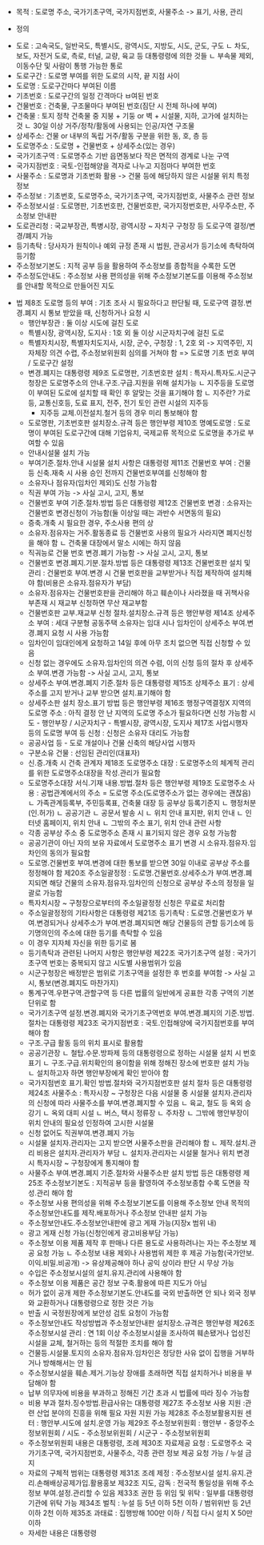 * 목적 : 도로명 주소, 국가기초구역, 국가지점번호, 사물주소 -> 표기, 사용, 관리
 
 * 정의
 - 도로 : 고속국도, 일반국도, 특별시도, 광역시도, 지방도, 시도, 군도, 구도
    ㄴ 차도, 보도, 자전거 도로, 측로, 터널, 교량, 육교 등 대통령령에 의한 것들
    ㄴ 부속물 제외, 이동수단 및 사람이 통행 가능한 통로
- 도로구간 : 도로명 부여를 위한 도로의 시작, 끝 지점 사이
- 도로명 : 도로구간마다 부여된 이름
- 기초번호 : 도로구간의 일정 간격마다 ㅂ여된 번호
- 건물번호 : 건축물, 구조물마다 부여된 번호(짐단 시 전체 하나에 부여)
- 건축물 : 토지 정착 건축물 중 지붕 + 기둥 or 벽 + 시설물, 지하, 고가에 설치하는 것
    ㄴ 30일 이상 거주/정착/활동에 사용되는 인공/자연 구조물
- 상세주소: 건물 or 내부의 독립 거주/활동 구분을 위한 동, 호, 층 등
- 도로명주소 : 도로명 + 건물번호 + 상세주소(있는 경우)
- 국가기초구역 : 도로명주소 기반 읍면동보다 작은 면적의 경계로 나눈 구역
- 국가지점번호 : 국토-인접해양을 격자로 나누고 지점마다 부여한 번호
- 사물주소 : 도로명과 기초번화 활용 -> 건물 등에 해당하지 않은 시설물 위치 특정 정보
- 주소정보 : 기초번호, 도로명주소, 국가기초구역, 국가지점번호, 사물주소 관련 정보
- 주소정보시설 : 도로명판, 기초번호판, 건물번호판, 국가지정번호판, 사무주소판, 주소정보 안내판
- 도로관리청 : 국교부장관, 특병시장, 광역시장 ~ 자치구 구청장 등 도로구역 결정/변경/폐지 가능
- 등기촉탁 : 당사자가 원칙이나 예외 규정 존재 시 법원, 관공서가 등기소에 촉탁하여 등기함
- 주소정보기본도 : 지적 공부 등을 활용하여 주소정보를 종합적을 수록한 도면
- 주소정도안내도 : 주소정보 사용 편의성을 위해 주소정보기본도를 이용해 주소정보를 안내할 목적으로 만들어진 지도


 * 법
 제8조 도로명 등의 부여
    : 기초 조사 시 필요하다고 판단될 때, 도로구역 결정.변경.폐지 시 통보 받았을 때, 신청하거나 요청 시
    - 행안부장관 : 둘 이상 시도에 걸친 도로
    - 특별시장, 광역시장, 도지사 : 1호 외 둘 이상 시군자치구에 걸친 도로
    - 특별자치시장, 특별자치도지사, 시장, 군수, 구청장 : 1, 2호 외
    -> 지역주민, 지자체장 의견 수렵, 주소정보위원회 심의를 거쳐야 함
    => 도로명 기초 번호 부여 / 도로구간 설정
    * 변경.폐지는 대통령령
 제9조 도로명판, 기초번호판 설치
    : 특자시.특자도.시군구청장은 도로명주소의 안내.구조.구급.지원을 위해 설치가능
    ㄴ 지주등을 도로명이 부여된 도로에 설치할 때 확인 후 알맞는 것을 표기해야 함
        ㄴ 지주란? 가로등, 교통신호등, 도료 표지, 전주, 전기 토인 관련 시설의 지주등
        - 지주등 교체.이전설치.철거 등의 경우 미리 통보해야 함
    * 도로명판, 기초번호판 설치장소.규격 등은 행안부령
 제10조 명예도로명
    : 도로명이 부여된 도로구간에 대해 기업유치, 국제교류 목적으로 도로명을 추가로 부여할 수 있음
    - 안내시설물 설치 가능
    * 부여기준.절차.안내 시설물 설치 사항은 대통령령
 제11조 건물번호 부여
    : 건물등 신축.재축 시 사용 승인 전까지 건물번호부여를 신청해야 함
    - 소유자나 점유자(임차인 제외)도 신청 가능함
    - 직권 부여 가능 -> 사실 고시, 고지, 통보
    * 건물번호 부여 기준.절차.방법 등은 대통령령
 제12조 건물번호 변경
    : 소유자는 건물번호 변경신청이 가능함(둘 이상일 때는 과반수 서면동의 필요)
    - 증축.개축 시 필요한 경우, 주소사용 편의 상
    - 소유자.점유자는 거주.활동종료 등 건물번호 사용의 필요가 사라지면 폐지신청을 해야 함
        ㄴ 건축물 대장에서 말소 시에는 하지 않음
    - 직궈능로 건물 번호 변경.폐기 가능함 -> 사실 고시, 고지, 통보
    * 건물번호 변경.폐지.기분.절차.방법 등은 대통령령
 제13조 건물번호판 설치 및 관리
    : 건물번호 부여.변경 시 건물 번호판을 교부받거나 직접 제작하여 설치해야 함(비용은 소유자.점유자가 부담)
    - 소유자.점유자는 건물번호판을 관리해야 하고 훼손이나 사라졌을 때 귀책사유 부존재 시 재교부 신청하면 무산 재교부함
    * 건물번호판 교부.재교부 신청 절차.설치장소.규격 등은 행안부령
 제14조 상세주소 부여
    : 세대 구분형 공동주택 소유자는 임대 시나 임차인이 상세주소 부여.변경.폐지 요청 시 사용 가능함
    - 임차인이 임대인에게 요청하고 14일 후에 아무 조치 없으면 직접 신청할 수 있음
    - 신청 없는 경우에도 소유자.임차인의 의견 수렴, 이의 신청 등의 절차 후 상세주소 부여.변경 가능함 -> 사실 고시, 고지, 통보
    * 상세주소 부여.변경.폐지 기준.절차 등은 대통령령
 제15조 상제주소 표기
    : 상세주소를 고지 받거나 교부 받으면 설치.표기해야 함
    * 상세주소판 설치 장소.표기 방법 등은 행안부령
 제16조 행정구역결정X 지역의 도로명 주소
    : 아직 결정 안 난 지역의 도로명 주소가 필요하다면 신청 가능함
    시도 - 행안부장 / 시군자치구 - 특별시장, 광역시장, 도지사
 제17조 사업시행자 등의 도로명 부여 등 신청
    : 신청은 소유자 대리도 가능함
    - 공공사업 등 - 도로 개설이나 건물 신축의 해당사업 시행자
    - 구분소유 건물 : 선임된 관리인(대표자)
    - 신.증.개축 시 건축 관계자
 제18조 도로명주소 대장
    : 도로명주소의 체계적 관리를 위한 도로명주소대장을 작성.관리가 필요함
    * 도로명주소대장 서식.기재 내용.방법.절차 등은 행안부령
 제19조 도로명주소 사용
    : 공법관계에서의 주소 = 도로명 주소(도로명주소가 없는 경우에는 괜찮음)
    ㄴ 가족관계등록부, 주민등록표, 건축물 대장 등 공부상 등록기준지
    ㄴ 행정처분(인.허가)
    ㄴ 공공기관
    ㄴ 공문서 발송 시
    ㄴ 위치 안내 표지판, 위치 안내
    ㄴ 인터넷 홈페이지, 위치 안내
    ㄴ 그밖의 주소 표기, 위치 안내 관련 사항
    - 각종 공부상 주소 중 도로명주소 존재 시 표기되지 않은 경우 요청 가능함
    - 공공기관이 아닌 자의 보유 자료에서 도로명주소 표기 변경 시 소유자.점유자.임차인의 동의가 필요함
    - 도로명.건물번호 부여.변경에 대한 통보를 받으면 30일 이내로 공부상 주소를 정정해야 함
 제20조 주소일괄정정
    : 도로명.건물번호.상세주소가 부여.변경.폐지되면 해당 건물의 소유자.점유자.임차인의 신청으로 공부상 주소의 정정을 일괄로 가능함
    - 특자치시장 ~ 구청장으로부터의 주소일괄정정 신청은 무료로 처리함
    * 주소일괄정정의 기타사항은 대통령령
 제21조 등기촉탁
    : 도로명.건물번호가 부여.변경되거나 상세주소가 부여.변경.폐지되면 해당 건물등의 관할 등기소에 등기명의인의 주소에 대한 등기를 촉탁할 수 있음
    - 이 경우 지자체 자신을 위한 등기로 봄
    * 등기촉탁과 관련된 나머지 사항은 행안부령
 제22조 국가기초구역 설정
    : 국가기초구역 번호는 중복되지 않고 시도별 사용범위가 있음
    - 시군구청장은 배정받은 범위로 기초구역을 설정한 후 번호를 부여함 -> 사실 고시, 통보(변경.폐지도 마찬가지)
    - 통계구역.우편구역.관할구역 등 다른 법률의 일반에게 공표한 각종 구역의 기본단위로 함
    * 국가기초구역 설정.변경.폐지와 국가기초구역번호 부여.변경.폐지의 기준.방법.절차는 대통령령
 제23조 국가지점번호
    : 국토.인접해양에 국가지점번호를 부여해야 함
    - 구조.구급 활동 등의 위치 표시로 활용함
    - 공공기관장
    ㄴ 철탑.수문.방파제 등의 대통령령으로 정하는 시설물 설치 시 번호 표기
    ㄴ 구조.구급.위치확인의 용이함을 위해 정해진 장소에 번호판 설치 가능
    ㄴ 설치하고자 하면 행안부장에게 확인 받아야 함
    * 국가지점번호 표기.확인 방법.절차와 국가지점번호판 설치 절차 등은 대통령령
 제24조 사물주소
    : 특자시장 ~ 구청장은 다음 시설물 중 시설물 설치자.관리자의 신청에 따라 사물주소를 부여.변경.폐지할 수 있음
    ㄴ 육교, 철도 등 옥외 승강기 ㄴ 옥외 대피 시설 ㄴ 버스, 택시 정류장 ㄴ 주차장 ㄴ 그밖에 행안부장이 위치 안내의 필요성 인정하여 고시한 시설물
    - 신청 없어도 직권부여.변경.폐지 가능
    - 시설물 설치자.관리자는 고지 받으면 사물주소판을 관리해야 함
        ㄴ 제작.설치.관리 비용은 설치자.관리자가 부담
        ㄴ 설치자.관리자는 시설물 철거나 위치 변경 시 특자시장 ~ 구청장에게 통지해야 함
    * 사물주소 부여.변경.폐지 기준.절차와 사물주소판 설치 방법 등은 대통령령
 제25조 주소정보기본도
    : 지적공부 등을 활영하여 주소정보종합 수록 도면을 작성.관리 해야 함
    - 주소정보 사용 편의성을 위해 주소정보기본도를 이용해 주소정보 안내 목적의 주소정보안내도를 제작.배포하거나 주소정보 안내판 설치 가능
    - 주소정보안내도.주소정보안내판에 광고 게재 가능(지장x 범위 내)
    - 광고 게재 신청 가능(신청인에게 광고비용부담 가능)
    - 주소정보 이용 제품 제작 후 판매나 다른 용도로 사용하려나는 자는 주소정보 제공 요청 가능
    ㄴ 주소정보 내용 제외나 사용범위 제한 후 제공 가능함(국가안보.이익.비밀.비공개)
    -> 유상제공해야 하나 공익 상이라 판단 시 무상 가능
    - 수입은 주소정보시설의 설치.유지.관리에 사용해야 함
    - 주소정보 이용 제품은 공간 정보 구축.활용에 따른 지도가 아님
    - 허가 없이 공개 제한 주소정보기본도.안내도를 국외 반출하면 안 되나 외국 정부와 교환하거나 대통령령으로 정한 것은 가능
    - 반출 시 국정원장에게 보안성 검토 요청이 가능함
    * 주소정보안내도 작성방법과 주소정보안내판 설치장소.규격은 행안부령
 제26조 주소정보시설 관리
    : 연 1회 이상 주소정보시설을 조사하여 훼손됐거나 업성진 시설을 교체, 철거하는 등의 적절한 조치를 해야 함
    - 건물등.시설물.토지의 소유자.점유자.임차인은 정당한 사유 없이 집행을 거부하거나 방해해서는 안 됨
    - 주소정보시설을 훼손.제거.기능상 장애를 초래하면 직접 설치하거나 비용을 부담해야 함
    - 납부 의무자에 비용을 부과하고 정해진 기간 초과 시 법률에 따라 징수 가능함
    * 비용 부과 절차.징수방법.환급사유는 대통령령
 제27조 주소정보 사용 지원
    :관련 산업 분야의 진흥을 위해 필요 자원 지원 가능
 제28조 주소정보활용지원 센터
    : 행안부.시도에 설치.운영 가능
 제29조 주소정보위원회
    : 행안부 - 중앙주소정보위원회 / 시도 - 주소정보위원회 / 시군구 - 주소정보위원회
    * 주소정보위원회 내용은 대통령령, 조례
 제30조 자료제공 요청
    : 도로명주소 국가기초구역, 국가지점번호, 사물주소, 각종 관련 정보 제공 요청 가능 / 누설 금지
    * 자료의 구체적 범위는 대통령령
 제31조 조례 제정
    : 주소정보시설 설치.유지.관리.손해배상공제가입.활용홍보
 제32조 지도, 감독
    : 전국적 통일성을 위해 주소정보 부여.설정.관리할 수 있음
 제33조 권한 등 위임 및 위탁
    : 일부를 대통령령 기관에 위탁 가능
 제34조 벌칙
    : 누설 등 5년 이하 5천 이하 / 범위위반 등 2년 이하 2천 이하
 제35조 과태료
    : 집행방해 100만 이하 / 직접 다시 설치 X 50만 이하
    * 자세한 내용은 대통령령

